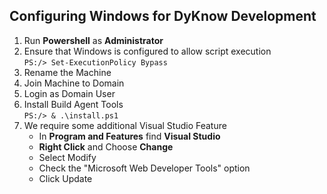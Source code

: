 ## Configuring Windows for DyKnow Development

1. Run **Powershell** as **Administrator**
2. Ensure that Windows is configured to allow script execution <br/>
    ```PS:/> Set-ExecutionPolicy Bypass```
3. Rename the Machine
4. Join Machine to Domain
5. Login as Domain User
6. Install Build Agent Tools <br/>
    ```PS:/> & .\install.ps1```
7. We require some additional Visual Studio Feature
   * In **Program and Features** find **Visual Studio**
   * **Right Click** and Choose **Change** 
   * Select Modify
   * Check the "Microsoft Web Developer Tools" option
   * Click Update
